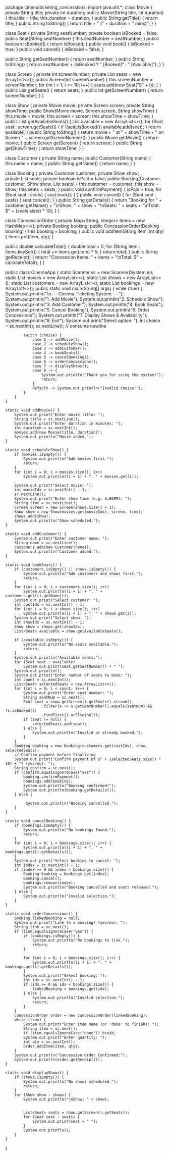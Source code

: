 package cinematicketing_concessions;
import java.util.*;
class Movie {
    private String title;
    private int duration;
    public Movie(String title, int duration) {
        this.title = title;
        this.duration = duration;
    }
    public String getTitle() {
        return title;
    }
    public String toString() {
        return title + " (" + duration + " mins)";
    }
}

class Seat {
    private String seatNumber;
    private boolean isBooked = false;
    public Seat(String seatNumber) {
        this.seatNumber = seatNumber;
    }
    public boolean isBooked() {
        return isBooked;
    }
    public void book() {
        isBooked = true;
    }
    public void cancel() {
        isBooked = false;
    }	
 
 public String getSeatNumber() {
        return seatNumber;
    }
    public String toString() {
        return seatNumber + (isBooked ? " [Booked]" : " [Available]");
    }
}

class Screen {
    private int screenNumber;
    private List<Seat> seats = new ArrayList<>();
    public Screen(int screenNumber) {
        this.screenNumber = screenNumber;
        for (int i = 1; i <= 10; i++) {
            seats.add(new Seat("S" + i));
        }
    }
    public List<Seat> getSeats() {
        return seats;
    }
    public int getScreenNumber() {
        return screenNumber;
    }
}

class Show {
    private Movie movie;
    private Screen screen;
    private String showTime;
    public Show(Movie movie, Screen screen, String showTime) {
        this.movie = movie;
        this.screen = screen;
        this.showTime = showTime;
    }   
 public List<Seat> getAvailableSeats() {
        List<Seat> available = new ArrayList<>();
        for (Seat seat : screen.getSeats()) {
            if (!seat.isBooked()) available.add(seat);
        }
        return available;
    }
    public String toString() {
        return movie + " at " + showTime + " on Screen " + screen.getScreenNumber();
    }
    public Movie getMovie() {
        return movie;
    }
    public Screen getScreen() {
        return screen;
    }
    public String getShowTime() {
        return showTime;
    }
}

class Customer {
    private String name;
    public Customer(String name) {
        this.name = name;
    }
    public String getName() {
        return name;
    }
}

class Booking {
    private Customer customer;
    private Show show;  
    private List<Seat> seats;
    private boolean isPaid = false;
    public Booking(Customer customer, Show show, List<Seat> seats) {
        this.customer = customer;
        this.show = show;
        this.seats = seats;
    }
    public void confirmPayment() {
        isPaid = true;
        for (Seat seat : seats) {
            seat.book();
        }
    }
    public void cancel() {
        for (Seat seat : seats) {
            seat.cancel();
        }
    }
    public String getDetails() {
        return "Booking for " + customer.getName() + "\nShow: " + show + "\nSeats: " + seats + "\nTotal: $" + (seats.size() * 10);
    }
}

class ConcessionOrder {
    private Map<String, Integer> items = new HashMap<>();
    private Booking booking;
    public ConcessionOrder(Booking booking) {
        this.booking = booking;
    }
    public void addItem(String item, int qty) {
        items.put(item, qty);
    }
  
  public double calculateTotal() {
        double total = 0;
        for (String item : items.keySet()) {
            total += items.get(item) * 5; 
        }
        return total;
    }
    public String getReceipt() {
        return "Concession Items: " + items + "\nTotal: $" + calculateTotal();
    }
}

public class CinemaApp {
    static Scanner sc = new Scanner(System.in);
    static List<Movie> movies = new ArrayList<>();
    static List<Show> shows = new ArrayList<>();
    static List<Customer> customers = new ArrayList<>();
    static List<Booking> bookings = new ArrayList<>();
    public static void main(String[] args) {
        while (true) {
            System.out.println("\n--- Cinema Ticketing System ---");
            System.out.println("1. Add Movie");
            System.out.println("2. Schedule Show");
            System.out.println("3. Add Customer");
            System.out.println("4. Book Seats");
            System.out.println("5. Cancel Booking");
            System.out.println("6. Order Concessions");
            System.out.println("7. Display Shows & Availability");
            System.out.println("8. Exit");
            System.out.print("Select option: ");
            int choice = sc.nextInt();
            sc.nextLine(); // consume newline
           

            switch (choice) {
                case 1 -> addMovie();
                case 2 -> scheduleShow();
                case 3 -> addCustomer();
                case 4 -> bookSeats();
                case 5 -> cancelBooking();
                case 6 -> orderConcessions();
                case 7 -> displayShows();
                case 8 -> {
                    System.out.println("Thank you for using the system!");
                    return;
                }
                default -> System.out.println("Invalid choice!");
            }
        }
    }

    static void addMovie() {
        System.out.print("Enter movie title: ");
        String title = sc.nextLine();
        System.out.print("Enter duration in minutes: ");
        int duration = sc.nextInt();
        movies.add(new Movie(title, duration));
        System.out.println("Movie added.");
    }

    static void scheduleShow() {
        if (movies.isEmpty()) {
            System.out.println("Add movies first.");
            return;
        }
        for (int i = 0; i < movies.size(); i++)
            System.out.println((i + 1) + ". " + movies.get(i));
       
        System.out.print("Select movie: ");
        int movieIdx = sc.nextInt() - 1;
        sc.nextLine();
        System.out.print("Enter show time (e.g. 6:00PM): ");
        String time = sc.nextLine();
        Screen screen = new Screen(shows.size() + 1);
        Show show = new Show(movies.get(movieIdx), screen, time);
        shows.add(show);
        System.out.println("Show scheduled.");
    }

    static void addCustomer() {
        System.out.print("Enter customer name: ");
        String name = sc.nextLine();
        customers.add(new Customer(name));
        System.out.println("Customer added.");
    }

    static void bookSeats() {
        if (customers.isEmpty() || shows.isEmpty()) {
            System.out.println("Add customers and shows first.");
            return;
        }
        for (int i = 0; i < customers.size(); i++)
            System.out.println((i + 1) + ". " + customers.get(i).getName());
        System.out.print("Select customer: ");
        int custIdx = sc.nextInt() - 1;
        for (int i = 0; i < shows.size(); i++)
            System.out.println((i + 1) + ". " + shows.get(i));
        System.out.print("Select show: ");
        int showIdx = sc.nextInt() - 1;
        Show show = shows.get(showIdx);
        List<Seat> available = show.getAvailableSeats();
       
        if (available.isEmpty()) {
            System.out.println("No seats available.");
            return;
        }
        System.out.println("Available seats:");
        for (Seat seat : available)
            System.out.print(seat.getSeatNumber() + " ");
        System.out.println();
        System.out.print("Enter number of seats to book: ");
        int count = sc.nextInt();
        List<Seat> selectedSeats = new ArrayList<>();
        for (int i = 0; i < count; i++) {
            System.out.print("Enter seat number: ");
            String seatNum = sc.next();
            Seat seat = show.getScreen().getSeats().stream()
                    .filter(s -> s.getSeatNumber().equals(seatNum) && !s.isBooked())
                    .findFirst().orElse(null);
            if (seat != null) {
                selectedSeats.add(seat);
            } else {
                System.out.println("Invalid or already booked.");
            }
        }
        Booking booking = new Booking(customers.get(custIdx), show, selectedSeats);
        // Confirm payment before finalizing
        System.out.print("Confirm payment of $" + (selectedSeats.size() * 10) + "? (yes/no): ");
        String confirm = sc.next();
        if (confirm.equalsIgnoreCase("yes")) {
            booking.confirmPayment();
            bookings.add(booking);
            System.out.println("Booking confirmed!");
            System.out.println(booking.getDetails());
        } else {
           
             System.out.println("Booking cancelled.");
        }
    }

    static void cancelBooking() {
        if (bookings.isEmpty()) {
            System.out.println("No bookings found.");
            return;
        }
        for (int i = 0; i < bookings.size(); i++) {
            System.out.println((i + 1) + ". " + bookings.get(i).getDetails());
        }
        System.out.print("Select booking to cancel: ");
        int index = sc.nextInt() - 1;
        if (index >= 0 && index < bookings.size()) {
            Booking booking = bookings.get(index);
            booking.cancel();
            bookings.remove(index);
            System.out.println("Booking cancelled and seats released.");
        } else {
            System.out.println("Invalid selection.");
        }
    }

    static void orderConcessions() {
        Booking linkedBooking = null;
        System.out.print("Link to a booking? (yes/no): ");
        String link = sc.next();
        if (link.equalsIgnoreCase("yes")) {
            if (bookings.isEmpty()) {
                System.out.println("No bookings to link.");
                return;
            }
            
            for (int i = 0; i < bookings.size(); i++) {
                System.out.println((i + 1) + ". " + bookings.get(i).getDetails());
            }
            System.out.print("Select booking: ");
            int idx = sc.nextInt() - 1;
            if (idx >= 0 && idx < bookings.size()) {
                linkedBooking = bookings.get(idx);
            } else {
                System.out.println("Invalid selection.");
                return;
            }
        }
        ConcessionOrder order = new ConcessionOrder(linkedBooking);
        while (true) {
            System.out.print("Enter item name (or 'done' to finish): ");
            String item = sc.next();
            if (item.equalsIgnoreCase("done")) break;
            System.out.print("Enter quantity: ");
            int qty = sc.nextInt();
            order.addItem(item, qty);
        }
        System.out.println("Concession Order Confirmed:");
        System.out.println(order.getReceipt());
    }

    static void displayShows() {
        if (shows.isEmpty()) {
            System.out.println("No shows scheduled.");
            return;
        }
        for (Show show : shows) {
            System.out.println("\nShow: " + show);
            

            List<Seat> seats = show.getScreen().getSeats();
            for (Seat seat : seats) {
                System.out.print(seat + " ");
            }
            System.out.println();
        }
    }
}
